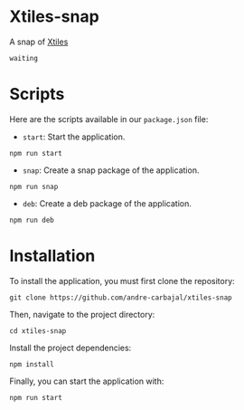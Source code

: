 # Xtiles-snap

A snap of [Xtiles](https://xtiles.app/)

```
waiting
```

# Scripts

Here are the scripts available in our `package.json` file:

- `start`: Start the application.
```
npm run start
```

- `snap`: Create a snap package of the application.
```
npm run snap
```

- `deb`: Create a deb package of the application.
```
npm run deb
```

# Installation
To install the application, you must first clone the repository:

```
git clone https://github.com/andre-carbajal/xtiles-snap
```
Then, navigate to the project directory:
```
cd xtiles-snap
```
Install the project dependencies:
```
npm install
```
Finally, you can start the application with:
```
npm run start
```